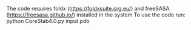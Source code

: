 The code requires foldx (https://foldxsuite.crg.eu/) and freeSASA (https://freesasa.github.io/) installed in the system
To use the code run: 
                    python CoreStab4.0.py input.pdb
